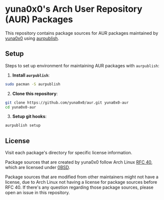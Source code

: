 # yuna0x0's Arch User Repository (AUR) Packages
This repository contains package sources for AUR packages maintained by [yuna0x0](https://aur.archlinux.org/packages?K=yuna0x0&SeB=m) using [aurpublish](https://github.com/eli-schwartz/aurpublish).

## Setup
Steps to set up environment for maintaining AUR packages with `aurpublish`:

1. **Install `aurpublish`**:
```bash
sudo pacman -S aurpublish
```

2. **Clone this repository**:
```bash
git clone https://github.com/yuna0x0/aur.git yuna0x0-aur
cd yuna0x0-aur
```

3. **Setup git hooks**:
```bash
aurpublish setup
```

## License
Visit each package's directory for specific license information.

Package sources that are created by yuna0x0 follow Arch Linux [RFC 40](https://rfc.archlinux.page/0040-license-package-sources/), which are licensed under [0BSD](https://spdx.org/licenses/0BSD.html).

Package sources that are modified from other maintainers might not have a license, due to Arch Linux not having a license for package sources before RFC 40. If there's any question regarding those package sources, please open an issue in this repository.
